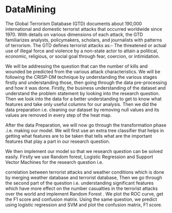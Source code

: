 # DataMining

The Global Terrorism Database (GTD) documents about 190,000 international and domestic terrorist attacks that occurred worldwide since 1970. With details on various dimensions of each attack, the GTD familiarizes analysts, policymakers, scholars, and journalists with patterns of terrorism. The GTD defines terrorist attacks as:- The threatened or actual use of illegal force and violence by a non-state actor to attain a political, economic, religious, or social goal through fear, coercion, or intimidation.


We will be addressing the question that can the number of kills and wounded be predicted from the various attack characteristics. We will be following the CRISP-DM technique by understanding the various stages firstly and understanding those, then going through the data pre-processing and how it was done. Firstly, the business understanding of the dataset and understand the problem statement by looking into the research question. Then we look into the data for a better understanding to get to know what features and take only useful columns for our analysis. Then we did the data preparation i.e. cleaning our dataset by removing null values and its values are removed in every step of the heat map.

After the data Preparation, we will now go through the transformation phase .i.e. making our model. We will first use an extra tree classifier that helps in getting what features are to be taken that tells what are the important features that play a part in our research question.

We then implement our model so that we research question can be solved easily. Firstly we use Random forest, Logistic Regression and Support Vector Machines for the research question i.e.


correlation between terrorist attacks and weather conditions which is done by merging weather database and terrorist database, Then we go through the second part of the question i.e. understanding significant features which have more effect on the number casualties in the terrorist attacks over the world and implement Random Forest . We plot the ROC curve, get the F1 score and confusion matrix. Using the same question, we predict using logistic regression and SVM and plot the confusion matrix, F1 score.
